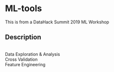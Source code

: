 # ML-tools

This is from a DataHack Summit 2019 ML Workshop

## Description

<br>Data Exploration & Analysis
<br>Cross Validation
<br>Feature Engineering
